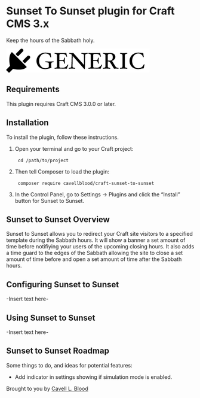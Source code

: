 # Sunset To Sunset plugin for Craft CMS 3.x

Keep the hours of the Sabbath holy.

![Screenshot](resources/img/plugin-logo.png)

## Requirements

This plugin requires Craft CMS 3.0.0 or later.

## Installation

To install the plugin, follow these instructions.

1. Open your terminal and go to your Craft project:

        cd /path/to/project

2. Then tell Composer to load the plugin:

        composer require cavellblood/craft-sunset-to-sunset

3. In the Control Panel, go to Settings → Plugins and click the “Install” button for Sunset to Sunset.

## Sunset to Sunset Overview

Sunset to Sunset allows you to redirect your Craft site visitors to a specified template during the Sabbath hours. It will show a banner a set amount of time before notifiying your users of the upcoming closing hours. It also adds a time guard to the edges of the Sabbath allowing the site to close a set amount of time before and open a set amount of time after the Sabbath hours.

## Configuring Sunset to Sunset

-Insert text here-

## Using Sunset to Sunset

-Insert text here-

## Sunset to Sunset Roadmap

Some things to do, and ideas for potential features:

* Add indicator in settings showing if simulation mode is enabled.

Brought to you by [Cavell L. Blood](https://cavellblood.com)
